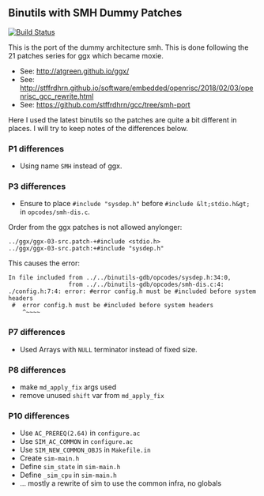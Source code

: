 ## Binutils with SMH Dummy Patches

[![Build Status](https://travis-ci.org/stffrdhrn/binutils-gdb.svg?branch=smh-port)](https://travis-ci.org/stffrdhrn/binutils-gdb)

This is the port of the dummy architecture smh.  This is done following the
21 patches series for ggx which became moxie.

 - See: http://atgreen.github.io/ggx/
 - See: http://stffrdhrn.github.io/software/embedded/openrisc/2018/02/03/openrisc_gcc_rewrite.html
 - See: https://github.com/stffrdhrn/gcc/tree/smh-port

Here I used the latest binutils so the patches are quite a bit different in
places.  I will try to keep notes of the differences below.

### P1 differences

 - Using name `SMH` instead of ggx.

### P3 differences

 - Ensure to place `#include "sysdep.h"` before `#include &lt;stdio.h&gt;` in
   `opcodes/smh-dis.c`.

Order from the ggx patches is not allowed anylonger:

```
../ggx/ggx-03-src.patch-+#include <stdio.h>
../ggx/ggx-03-src.patch:+#include "sysdep.h"
```

This causes the error:

```
In file included from ../../binutils-gdb/opcodes/sysdep.h:34:0,
                 from ../../binutils-gdb/opcodes/smh-dis.c:4:
./config.h:7:4: error: #error config.h must be #included before system headers
 #  error config.h must be #included before system headers
    ^~~~~
```

### P7 differences

 - Used Arrays with `NULL` terminator instead of fixed size.

### P8 differences

 - make `md_apply_fix` args used
 - remove unused `shift` var from `md_apply_fix`

### P10 differences

 - Use `AC_PREREQ(2.64)` in `configure.ac`
 - Use `SIM_AC_COMMON` in `configure.ac`
 - Use `SIM_NEW_COMMON_OBJS` in `Makefile.in`
 - Create `sim-main.h`
 - Define `sim_state` in `sim-main.h`
 - Define `_sim_cpu` in `sim-main.h`
 - ... mostly a rewrite of sim to use the common infra, no globals

